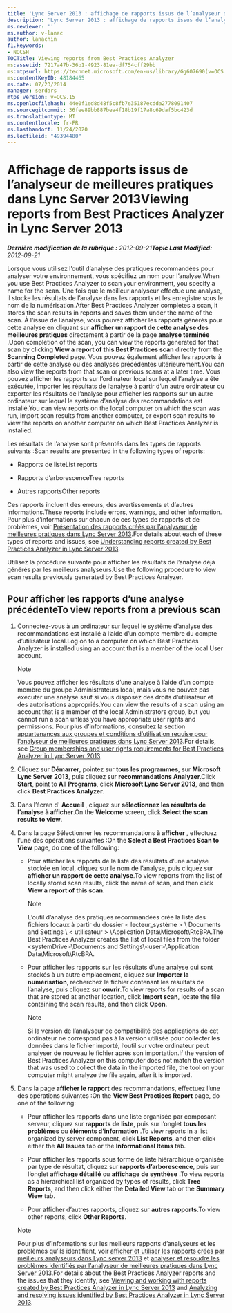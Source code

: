 ```yaml
---
title: 'Lync Server 2013 : affichage de rapports issus de l’analyseur de recommandations'
description: 'Lync Server 2013 : affichage de rapports issus de l’analyseur de recommandations.'
ms.reviewer: ''
ms.author: v-lanac
author: lanachin
f1.keywords:
- NOCSH
TOCTitle: Viewing reports from Best Practices Analyzer
ms:assetid: 7217a47b-36b1-4923-81ea-df754cff29bb
ms:mtpsurl: https://technet.microsoft.com/en-us/library/Gg607690(v=OCS.15)
ms:contentKeyID: 48184465
ms.date: 07/23/2014
manager: serdars
mtps_version: v=OCS.15
ms.openlocfilehash: 44e0f1ed8d48f5c8fb7e35187ecdda2778091407
ms.sourcegitcommit: 36fee89bb887bea4f18b19f17a8c69daf5bc423d
ms.translationtype: MT
ms.contentlocale: fr-FR
ms.lasthandoff: 11/24/2020
ms.locfileid: "49394480"
---
```

# <a name="viewing-reports-from-best-practices-analyzer-in-lync-server-2013"></a><span data-ttu-id="49e1c-103">Affichage de rapports issus de l’analyseur de meilleures pratiques dans Lync Server 2013</span><span class="sxs-lookup"><span data-stu-id="49e1c-103">Viewing reports from Best Practices Analyzer in Lync Server 2013</span></span>

<div data-xmlns="http://www.w3.org/1999/xhtml">

<div class="topic" data-xmlns="http://www.w3.org/1999/xhtml" data-msxsl="urn:schemas-microsoft-com:xslt" data-cs="https://msdn.microsoft.com/">

<div data-asp="https://msdn2.microsoft.com/asp">



</div>

<div id="mainSection">

<div id="mainBody"><span data-ttu-id="49e1c-104">

<span> </span></span><span class="sxs-lookup"><span data-stu-id="49e1c-104">

<span> </span></span></span>

<span data-ttu-id="49e1c-105">_**Dernière modification de la rubrique :** 2012-09-21_</span><span class="sxs-lookup"><span data-stu-id="49e1c-105">_**Topic Last Modified:** 2012-09-21_</span></span>

<span data-ttu-id="49e1c-106">Lorsque vous utilisez l’outil d’analyse des pratiques recommandées pour analyser votre environnement, vous spécifiez un nom pour l’analyse.</span><span class="sxs-lookup"><span data-stu-id="49e1c-106">When you use Best Practices Analyzer to scan your environment, you specify a name for the scan.</span></span> <span data-ttu-id="49e1c-107">Une fois que le meilleur analyseur effectue une analyse, il stocke les résultats de l’analyse dans les rapports et les enregistre sous le nom de la numérisation.</span><span class="sxs-lookup"><span data-stu-id="49e1c-107">After Best Practices Analyzer completes a scan, it stores the scan results in reports and saves them under the name of the scan.</span></span> <span data-ttu-id="49e1c-108">À l’issue de l’analyse, vous pouvez afficher les rapports générés pour cette analyse en cliquant sur **afficher un rapport de cette analyse des meilleures pratiques** directement à partir de la page **analyse terminée** .</span><span class="sxs-lookup"><span data-stu-id="49e1c-108">Upon completion of the scan, you can view the reports generated for that scan by clicking **View a report of this Best Practices scan** directly from the **Scanning Completed** page.</span></span> <span data-ttu-id="49e1c-109">Vous pouvez également afficher les rapports à partir de cette analyse ou des analyses précédentes ultérieurement.</span><span class="sxs-lookup"><span data-stu-id="49e1c-109">You can also view the reports from that scan or previous scans at a later time.</span></span> <span data-ttu-id="49e1c-110">Vous pouvez afficher les rapports sur l’ordinateur local sur lequel l’analyse a été exécutée, importer les résultats de l’analyse à partir d’un autre ordinateur ou exporter les résultats de l’analyse pour afficher les rapports sur un autre ordinateur sur lequel le système d’analyse des recommandations est installé.</span><span class="sxs-lookup"><span data-stu-id="49e1c-110">You can view reports on the local computer on which the scan was run, import scan results from another computer, or export scan results to view the reports on another computer on which Best Practices Analyzer is installed.</span></span>

<span data-ttu-id="49e1c-111">Les résultats de l’analyse sont présentés dans les types de rapports suivants :</span><span class="sxs-lookup"><span data-stu-id="49e1c-111">Scan results are presented in the following types of reports:</span></span>

  - <span data-ttu-id="49e1c-112">Rapports de liste</span><span class="sxs-lookup"><span data-stu-id="49e1c-112">List reports</span></span>

  - <span data-ttu-id="49e1c-113">Rapports d’arborescence</span><span class="sxs-lookup"><span data-stu-id="49e1c-113">Tree reports</span></span>

  - <span data-ttu-id="49e1c-114">Autres rapports</span><span class="sxs-lookup"><span data-stu-id="49e1c-114">Other reports</span></span>

<span data-ttu-id="49e1c-115">Ces rapports incluent des erreurs, des avertissements et d’autres informations.</span><span class="sxs-lookup"><span data-stu-id="49e1c-115">These reports include errors, warnings, and other information.</span></span> <span data-ttu-id="49e1c-116">Pour plus d’informations sur chacun de ces types de rapports et de problèmes, voir [Présentation des rapports créés par l’analyseur de meilleures pratiques dans Lync Server 2013](lync-server-2013-understanding-reports-created-by-best-practices-analyzer.md).</span><span class="sxs-lookup"><span data-stu-id="49e1c-116">For details about each of these types of reports and issues, see [Understanding reports created by Best Practices Analyzer in Lync Server 2013](lync-server-2013-understanding-reports-created-by-best-practices-analyzer.md).</span></span>

<span data-ttu-id="49e1c-117">Utilisez la procédure suivante pour afficher les résultats de l’analyse déjà générés par les meilleurs analyseurs.</span><span class="sxs-lookup"><span data-stu-id="49e1c-117">Use the following procedure to view scan results previously generated by Best Practices Analyzer.</span></span>

<div>

## <a name="to-view-reports-from-a-previous-scan"></a><span data-ttu-id="49e1c-118">Pour afficher les rapports d’une analyse précédente</span><span class="sxs-lookup"><span data-stu-id="49e1c-118">To view reports from a previous scan</span></span>

1.  <span data-ttu-id="49e1c-119">Connectez-vous à un ordinateur sur lequel le système d’analyse des recommandations est installé à l’aide d’un compte membre du compte d’utilisateur local.</span><span class="sxs-lookup"><span data-stu-id="49e1c-119">Log on to a computer on which Best Practices Analyzer is installed using an account that is a member of the local User account.</span></span>
    
    > [!NOTE]  
    > <span data-ttu-id="49e1c-120">Vous pouvez afficher les résultats d’une analyse à l’aide d’un compte membre du groupe Administrateurs local, mais vous ne pouvez pas exécuter une analyse sauf si vous disposez des droits d’utilisateur et des autorisations appropriés.</span><span class="sxs-lookup"><span data-stu-id="49e1c-120">You can view the results of a scan using an account that is a member of the local Administrators group, but you cannot run a scan unless you have appropriate user rights and permissions.</span></span> <span data-ttu-id="49e1c-121">Pour plus d’informations, consultez la section <A href="lync-server-2013-group-memberships-and-user-rights-requirements-for-best-practices-analyzer.md">appartenances aux groupes et conditions d’utilisation requise pour l’analyseur de meilleures pratiques dans Lync Server 2013</A>.</span><span class="sxs-lookup"><span data-stu-id="49e1c-121">For details, see <A href="lync-server-2013-group-memberships-and-user-rights-requirements-for-best-practices-analyzer.md">Group memberships and user rights requirements for Best Practices Analyzer in Lync Server 2013</A>.</span></span>

2.  <span data-ttu-id="49e1c-122">Cliquez sur **Démarrer**, pointez sur **tous les programmes**, sur **Microsoft Lync Server 2013**, puis cliquez sur **recommandations Analyzer**.</span><span class="sxs-lookup"><span data-stu-id="49e1c-122">Click **Start**, point to **All Programs**, click **Microsoft Lync Server 2013**, and then click **Best Practices Analyzer**.</span></span>

3.  <span data-ttu-id="49e1c-123">Dans l’écran d' **Accueil** , cliquez sur **sélectionnez les résultats de l’analyse à afficher**.</span><span class="sxs-lookup"><span data-stu-id="49e1c-123">On the **Welcome** screen, click **Select the scan results to view**.</span></span>

4.  <span data-ttu-id="49e1c-124">Dans la page Sélectionner les recommandations **à afficher** , effectuez l’une des opérations suivantes :</span><span class="sxs-lookup"><span data-stu-id="49e1c-124">On the **Select a Best Practices Scan to View** page, do one of the following:</span></span>
    
      - <span data-ttu-id="49e1c-125">Pour afficher les rapports de la liste des résultats d’une analyse stockée en local, cliquez sur le nom de l’analyse, puis cliquez sur **afficher un rapport de cette analyse**.</span><span class="sxs-lookup"><span data-stu-id="49e1c-125">To view reports from the list of locally stored scan results, click the name of scan, and then click **View a report of this scan**.</span></span>
        
        > [!NOTE]  
        > <span data-ttu-id="49e1c-126">L’outil d’analyse des pratiques recommandées crée la liste des fichiers locaux à partir du dossier &lt; lecteur_système &gt; \\ Documents and Settings \\ &lt; utilisateur &gt; \Application Data\Microsoft\RtcBPA.</span><span class="sxs-lookup"><span data-stu-id="49e1c-126">The Best Practices Analyzer creates the list of local files from the folder &lt;systemDrive&gt;\\Documents and Settings\\&lt;user&gt;\Application Data\Microsoft\RtcBPA.</span></span>
    
      - <span data-ttu-id="49e1c-127">Pour afficher les rapports sur les résultats d’une analyse qui sont stockés à un autre emplacement, cliquez sur **Importer la numérisation**, recherchez le fichier contenant les résultats de l’analyse, puis cliquez sur **ouvrir**.</span><span class="sxs-lookup"><span data-stu-id="49e1c-127">To view reports for results of a scan that are stored at another location, click **Import scan**, locate the file containing the scan results, and then click **Open**.</span></span>
        
        > [!NOTE]  
        > <span data-ttu-id="49e1c-128">Si la version de l’analyseur de compatibilité des applications de cet ordinateur ne correspond pas à la version utilisée pour collecter les données dans le fichier importé, l’outil sur votre ordinateur peut analyser de nouveau le fichier après son importation.</span><span class="sxs-lookup"><span data-stu-id="49e1c-128">If the version of Best Practices Analyzer on this computer does not match the version that was used to collect the data in the imported file, the tool on your computer might analyze the file again, after it is imported.</span></span>

5.  <span data-ttu-id="49e1c-129">Dans la page **afficher le rapport** des recommandations, effectuez l’une des opérations suivantes :</span><span class="sxs-lookup"><span data-stu-id="49e1c-129">On the **View Best Practices Report** page, do one of the following:</span></span>
    
      - <span data-ttu-id="49e1c-130">Pour afficher les rapports dans une liste organisée par composant serveur, cliquez sur **rapports de liste**, puis sur l’onglet **tous les problèmes** ou **éléments d’information** .</span><span class="sxs-lookup"><span data-stu-id="49e1c-130">To view reports in a list organized by server component, click **List Reports**, and then click either the **All Issues** tab or the **Informational Items** tab.</span></span>
    
      - <span data-ttu-id="49e1c-131">Pour afficher les rapports sous forme de liste hiérarchique organisée par type de résultat, cliquez sur **rapports d’arborescence**, puis sur l’onglet **affichage détaillé** ou **affichage de synthèse** .</span><span class="sxs-lookup"><span data-stu-id="49e1c-131">To view reports as a hierarchical list organized by types of results, click **Tree Reports**, and then click either the **Detailed View** tab or the **Summary View** tab.</span></span>
    
      - <span data-ttu-id="49e1c-132">Pour afficher d’autres rapports, cliquez sur **autres rapports**.</span><span class="sxs-lookup"><span data-stu-id="49e1c-132">To view other reports, click **Other Reports**.</span></span>
    
    > [!NOTE]  
    > <span data-ttu-id="49e1c-133">Pour plus d’informations sur les meilleurs rapports d’analyseurs et les problèmes qu’ils identifient, voir <A href="lync-server-2013-viewing-and-working-with-reports-created-by-best-practices-analyzer.md">afficher et utiliser les rapports créés par meilleurs analyseurs dans Lync server 2013</A> et <A href="lync-server-2013-analyzing-and-resolving-issues-identified-by-best-practices-analyzer.md">analyser et résoudre les problèmes identifiés par l’analyseur de meilleures pratiques dans Lync Server 2013</A>.</span><span class="sxs-lookup"><span data-stu-id="49e1c-133">For details about the Best Practices Analyzer reports and the issues that they identify, see <A href="lync-server-2013-viewing-and-working-with-reports-created-by-best-practices-analyzer.md">Viewing and working with reports created by Best Practices Analyzer in Lync Server 2013</A> and <A href="lync-server-2013-analyzing-and-resolving-issues-identified-by-best-practices-analyzer.md">Analyzing and resolving issues identified by Best Practices Analyzer in Lync Server 2013</A>.</span></span>

</div>

</div>

</div>

</div>

</div>

